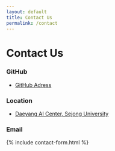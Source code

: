 ```yaml
---
layout: default
title: Contact Us
permalink: /contact
---
```

# Contact Us

### GitHub 
- [GitHub Adress](https://github.com/jiseop121/RelaxSejong)

### Location
- [Daeyang AI Center, Sejong University](https://naver.me/GyeyQvfB)


### Email
{% include contact-form.html %}
